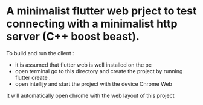 # A minimalist flutter web prject to test connecting with a minimalist http server (C++ boost beast).

To build and run the client :
 - it is assumed that flutter web is well installed on the pc
 - open terminal go to this directory and create the project by running
       flutter create .
 - open intellijy and start the project with the device Chrome Web

It will automatically open chrome with the web layout of this project